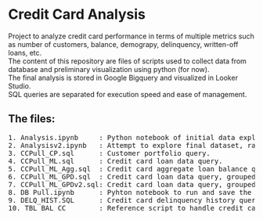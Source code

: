 # Credit Card Analysis
Project to analyze credit card performance in terms of multiple metrics such as number of customers, balance, demograpy, delinquency, written-off loans, etc.\
The content of this repository are files of scripts used to collect data from database and preliminary visualization using python (for now).\
The final analysis is stored in Google Bigquery and visualized in Looker Studio.\
SQL queries are separated for execution speed and ease of management.
## The files:
<pre>
1. Analysis.ipynb     : Python notebook of initial data exploration, the data is still missing several key informations.
2. Analysisv2.ipynb   : Attempt to explore final dataset, ran out of memory when reading the data.
3. CCPull_CP.sql      : Customer portfolio query.
4. CCPull_ML.sql      : Credit card loan data query.
5. CCPull_ML_Agg.sql  : Credit card aggregate loan balance query.
6. CCPull_ML_GPD.sql  : Credit card loan data query, grouped to customer level.
7. CCPull_ML_GPDv2.sql: Credit card loan data query, grouped to customer level, finalized.
8. DB Pull.ipynb      : Pyhton notebook to run and save the query results.
9. DELQ_HIST.SQL      : Credit card delinquency history query.
10. TBL_BAL_CC        : Reference script to handle credit card facility table.
</pre>
